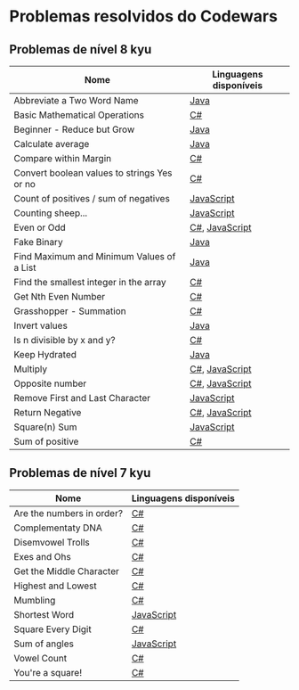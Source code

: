# Problemas resolvidos do Codewars

## Problemas de nível 8 kyu

| Nome                                        | Linguagens disponíveis                                                                         |
|---------------------------------------------|------------------------------------------------------------------------------------------------|
| Abbreviate a Two Word Name                  | [Java](Java/8%20kyu/Abbreviate%20a%20Two%20Word%20Name.java)                                   
| Basic Mathematical Operations               | [C#](C%23/8%20kyu/Basic%20Mathematical%20Operations.cs)
| Beginner - Reduce but Grow                  | [Java](Java/8%20kyu/Beginner%20-%20Reduce%20but%20Grow.java)
| Calculate average                           | [Java](Java/8%20kyu/Calculate%20average.java)
| Compare within Margin                       | [C#](C%23/8%20kyu/Compare%20within%20margin.cs)
| Convert boolean values to strings Yes or no | [C#](C%23/8%20kyu/Convert%20boolean%20values%20to%20strings%20Yes%20or%20No.cs)
| Count of positives / sum of negatives       | [JavaScript](JavaScript/8%20kyu/Count%20of%20positives%20-%20sum%20of%20negatives.js)
| Counting sheep...                           | [JavaScript](JavaScript/8%20kyu/Counting%20sheep....js)
| Even or Odd                                 | [C#](C%23/8%20kyu/Even%20or%20Odd.cs), [JavaScript](JavaScript/8%20kyu/Even%20or%20Odd.js)
| Fake Binary                                 | [Java](Java/8%20kyu/Fake%20Binary.java)
| Find Maximum and Minimum Values of a List   | [Java](Java/8%20kyu/Find%20Maximum%20and%20Minimum%20Values%20of%20a%20List.java)
| Find the smallest integer in the array      | [C#](C%23/8%20kyu/Find%20the%20smallest%20integer%20in%20the%20array.cs)
| Get Nth Even Number                         | [C#](C%23/8%20kyu/Get%20Nth%20Even%20Number.cs)
| Grasshopper - Summation                     | [C#](C%23/8%20kyu/Grasshopper%20-%20Summation.cs)
| Invert values                               | [Java](Java/8%20kyu/Invert%20values.java)
| Is n divisible by x and y?                  | [C#](C%23/8%20kyu/Is%20n%20divisible%20by%20x%20and%20y.cs)
| Keep Hydrated                               | [Java](Java/8%20kyu/Keep%20Hydrated.java)
| Multiply                                    | [C#](C%23/8%20kyu/Multiply.cs), [JavaScript](JavaScript/8%20kyu/Multiply.js)
| Opposite number                             | [C#](C%23/8%20kyu/Opposite%20number.cs), [JavaScript](JavaScript/8%20kyu/Opposite%20number.js)
| Remove First and Last Character             | [JavaScript](JavaScript/8%20kyu/Remove%20First%20and%20Last%20Character.js)
| Return Negative                             | [C#](C%23/8%20kyu/Return%20Negative.cs), [JavaScript](JavaScript/8%20kyu/Return%20negative.js)
| Square(n) Sum                               | [JavaScript](JavaScript/8%20kyu/Square\(n\)%20Sum.js)
| Sum of positive                             | [C#](C%23/8%20kyu/Sum%20of%20positive.cs)

## Problemas de nível 7 kyu

| Nome                      | Linguagens disponíveis                                 |
|---------------------------|--------------------------------------------------------|
| Are the numbers in order? | [C#](C%23/7%20kyu/Are%20the%20numbers%20in%20order.cs)
| Complementaty DNA         | [C#](C%23/7%20kyu/Complementary%20DNA.cs)
| Disemvowel Trolls         | [C#](C%23/7%20kyu/Disemvowel%20Trolls.cs)
| Exes and Ohs              | [C#](C%23/7%20kyu/Exes%20and%20Ohs.cs)                 |
| Get the Middle Character  | [C#](C%23/7%20kyu/Get%20the%20Middle%20Character.cs)
| Highest and Lowest        | [C#](C%23/7%20kyu/Highest%20and%20Lowest.cs)
| Mumbling                  | [C#](C%23/7%20kyu/Mumbling.cs)
| Shortest Word             | [JavaScript](JavaScript/7%20kyu/Shortest%20Word.js)
| Square Every Digit        | [C#](C%23/7%20kyu/Square%20Every%20Digit.cs)
| Sum of angles             | [JavaScript](JavaScript/7%20kyu/Sum%20of%20angles.js)
| Vowel Count               | [C#](C%23/7%20kyu/Vowel%20Count.cs)
| You're a square!          | [C#](C%23/7%20kyu/You're%20a%20square.cs)              |
